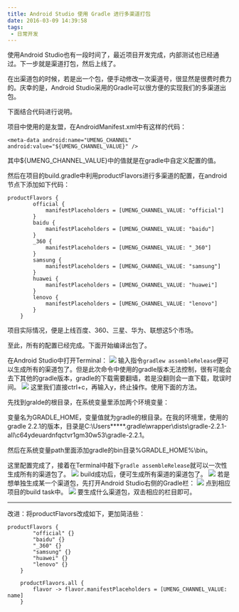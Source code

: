 ```yaml
---
title: Android Studio 使用 Gradle 进行多渠道打包
date: 2016-03-09 14:39:58
tags:
 - 日常开发
---
```


使用Android Studio也有一段时间了，最近项目开发完成，内部测试也已经通过。下一步就是渠道打包，然后上线了。

在出渠道包的时候，若是出一个包，便手动修改一次渠道号，很显然是很费时费力的。庆幸的是，Android Studio采用的Gradle可以很方便的实现我们的多渠道出包。

下面结合代码进行说明。

项目中使用的是友盟，在AndroidManifest.xml中有这样的代码：
```
<meta-data android:name="UMENG_CHANNEL" android:value="${UMENG_CHANNEL_VALUE}" />
```
其中${UMENG_CHANNEL_VALUE}中的值就是在gradle中自定义配置的值。

<!--more-->

然后在项目的build.gradle中利用productFlavors进行多渠道的配置，在android节点下添加如下代码：
```
productFlavors {
        official {
            manifestPlaceholders = [UMENG_CHANNEL_VALUE: "official"]
        }
        baidu {
            manifestPlaceholders = [UMENG_CHANNEL_VALUE: "baidu"]
        }
        _360 {
            manifestPlaceholders = [UMENG_CHANNEL_VALUE: "_360"]
        }
        samsung {
            manifestPlaceholders = [UMENG_CHANNEL_VALUE: "samsung"]
        }
        huawei {
            manifestPlaceholders = [UMENG_CHANNEL_VALUE: "huawei"]
        }
        lenovo {
            manifestPlaceholders = [UMENG_CHANNEL_VALUE: "lenovo"]
        }
    }
```
项目实际情况，便是上线百度、360、三星、华为、联想这5个市场。

至此，所有的配置已经完成。下面开始编译出包了。

在Android Studio中打开Terminal：
![](https://images-1258496336.cos.ap-chengdu.myqcloud.com/2016/03/gradle-pack1.png)
输入指令``gradlew assembleRelease``便可以生成所有的渠道包了。但是此次命令中使用的gradle版本无法控制，很有可能会去下其他的gradle版本，gradle的下载需要翻墙，若是没翻则会一直下载，耽误时间。
![](https://images-1258496336.cos.ap-chengdu.myqcloud.com/2016/03/gradle-pack2.png)
这里我们直接ctrl+c，再输入y，终止操作。使用下面的方法。

先找到gralde的根目录，在系统变量里添加两个环境变量：

变量名为GRADLE_HOME，变量值就为gradle的根目录。在我的环境里，使用的gradle 2.2.1的版本，目录是C:\Users\*****\.gradle\wrapper\dists\gradle-2.2.1-all\c64ydeuardnfqctvr1gm30w53\gradle-2.2.1。

然后在系统变量path里面添加gradle的bin目录%GRADLE_HOME%\bin。

这里配置完成了，接着在Terminal中敲下``gradle assembleRelease``就可以一次性生成所有的渠道包了。
![](https://images-1258496336.cos.ap-chengdu.myqcloud.com/2016/03/gradle-pack3.png)
build成功后，便可生成所有渠道的渠道包了。
![](https://images-1258496336.cos.ap-chengdu.myqcloud.com/2016/03/gradle-pack4.png)
若是想单独生成某一个渠道包，先打开Android Studio右侧的Gradle栏：
![](https://images-1258496336.cos.ap-chengdu.myqcloud.com/2016/03/gradle-pack5.png)
点到相应项目的build task中。
![](https://images-1258496336.cos.ap-chengdu.myqcloud.com/2016/03/gradle-pack6.png)
要生成什么渠道包，双击相应的栏目即可。

---
改进：将productFlavors改成如下，更加简洁些：
```
productFlavors {
        "official" {}
        "baidu" {}
        "_360" {}
        "samsung" {}
        "huawei" {}
        "lenovo" {}
    }

    productFlavors.all {
        flavor -> flavor.manifestPlaceholders = [UMENG_CHANNEL_VALUE: name]
    }
```
